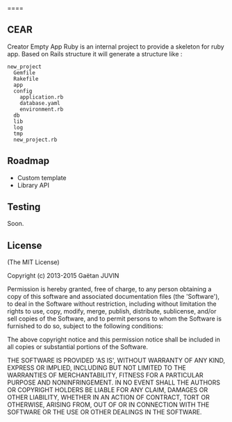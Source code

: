 ====

CEAR
------------
Creator Empty App Ruby is an internal project to provide a skeleton for ruby app.
Based on Rails structure it will generate a structure like :
```
new_project
  Gemfile
  Rakefile
  app
  config
    application.rb
    database.yaml
    environment.rb
  db
  lib
  log
  tmp
  new_project.rb
```

Roadmap
-------
- Custom template
- Library API

Testing
--------------
Soon.

License
-------

(The MIT License)

Copyright (c) 2013-2015 Gaëtan JUVIN

Permission is hereby granted, free of charge, to any person obtaining
a copy of this software and associated documentation files (the
'Software'), to deal in the Software without restriction, including
without limitation the rights to use, copy, modify, merge, publish,
distribute, sublicense, and/or sell copies of the Software, and to
permit persons to whom the Software is furnished to do so, subject to
the following conditions:

The above copyright notice and this permission notice shall be
included in all copies or substantial portions of the Software.

THE SOFTWARE IS PROVIDED 'AS IS', WITHOUT WARRANTY OF ANY KIND,
EXPRESS OR IMPLIED, INCLUDING BUT NOT LIMITED TO THE WARRANTIES OF
MERCHANTABILITY, FITNESS FOR A PARTICULAR PURPOSE AND NONINFRINGEMENT.
IN NO EVENT SHALL THE AUTHORS OR COPYRIGHT HOLDERS BE LIABLE FOR ANY
CLAIM, DAMAGES OR OTHER LIABILITY, WHETHER IN AN ACTION OF CONTRACT,
TORT OR OTHERWISE, ARISING FROM, OUT OF OR IN CONNECTION WITH THE
SOFTWARE OR THE USE OR OTHER DEALINGS IN THE SOFTWARE.
